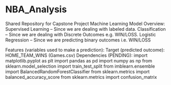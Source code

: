 # NBA_Analysis
Shared Repository for Capstone Project
Machine Learning Model Overview:
Supervised Learning – Since we are dealing with labeled data.
Classification – Since we are dealing with Discrete Outcomes e.g. WIN/LOSS.
Logistic Regression – Since we are predicting binary outcomes i.e. WIN/LOSS
 
Features (variables used to make a prediction): 
Target (predicted outcome): HOME_TEAM_WINS (Games.csv)
Dependencies (PENDING):
import matplotlib.pyplot as plt
import pandas as pd
import numpy as np
from sklearn.model_selection import train_test_split
from imblearn.ensemble import BalancedRandomForestClassifier
from sklearn.metrics import balanced_accuracy_score
from sklearn.metrics import confusion_matrix
